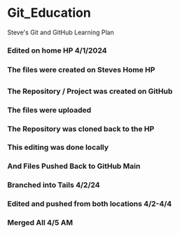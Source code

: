# Git_Education
Steve's Git and GitHub Learning Plan

### Edited on home HP 4/1/2024
### The files were created on Steves Home HP
### The Repository / Project was created on GitHub
### The files were uploaded
### The Repository was cloned back to the HP
### This editing was done locally
### And Files Pushed Back to GitHub Main

### Branched into Tails 4/2/24
### Edited and pushed from both locations 4/2-4/4
### Merged All 4/5 AM
